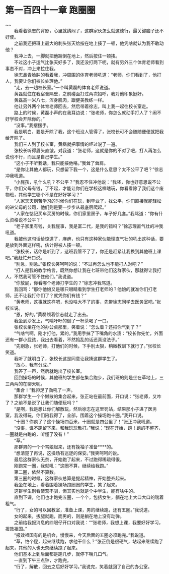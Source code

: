 # 第一百四十一章 跑圈圈

~~
            <br>　　我看着徐志的背影，心里就纳闷了，这群家伙怎么就这德行，最关键脑子还不好使。<br>　　之前我还把班上最大的刺头张天给按在地上揍了一顿，他凭啥就认为我不敢动他？<br>　　我冲上去，一脚就把他踹倒在地上，然后按住一顿揍。<br>　　不过这小子运气比张天好多了，我还没打两下呢，就有另外三个体育老师看到事态不对，冲上来拉住我。<br>　　徐志鼻青脸肿的看着我，冲周围的体育老师吼道：“老师，你们看到了，他打人，我要让你们校长处理他。”<br>　　“走，去一趟校长室。”一个叫黄磊的体育老师说道。<br>　　黄磊就住在我宿舍隔壁，之前碰面打过两次招呼，我对他印象挺好。<br>　　黄磊高一米八七，浑身肌肉，跟健美教练一样。<br>　　他让另外两个体育老师回去，然后带着徐志，叫上我一起往校长室走。<br>　　路上的时候，黄磊小声的在我耳边说：“张老师，你怎么就动手打人了？闹不好学校会开除你的。”<br>　　“没事。”我摆摆手。<br>　　我是明白，要是开除了我，这个班没人管得了，张校长可不会随随便便就把我给开除了。<br>　　我们三人到了校长室，黄磊就把事情的经过说了一遍。<br>　　张校长听得眉头直皱，对我道：“张老师，这就是你的不对了吧，打人再怎么说也不行，而且是自己学生。”<br>　　“这小子不听我话，我只能揍他咯。”我耸了耸肩。<br>　　“是你让其他人都玩，只想留下我一个，这是什么意思？太不公平了吧？”徐志冲我吼道。<br>　　“小屁孩，吼什么吼？不公平？”我忍不住冲他说：“我呸，你也好意思说不公平，你们父母有钱，了不起，才能让你们在学校这样瞎玩，你看看除了我们这个废物班，其他学生哪个不是在好好学习？”<br>　　“人家天天刻苦学习的时候你们在玩，到毕业了，找公平，你们直接就能轻松的进父母的公司，他们则是要一步步从最底层爬起。”<br>　　“人家在惦记买车买房的时候，你们家里房子，车子好几套。”我骂道：“你有什么资格说不公平？”<br>　　“老子家里有钱，关我屁事，我是富二代，是我的错吗？”徐志理直气壮的冲我吼道。<br>　　我被他这句话给惊道了，麻痹，也只有这种家伙能理直气壮的吼出这种话，要是放到外面这样吼，估计得被人揍一顿。<br>　　“张校长，话你是听到了，这班我管不了了，你还是赶紧让我换到其他班上课吧。”我赶忙开口说。<br>　　“别急，别急。”张校长笑呵呵的说：“不过再怎么也不能打人对吧？”<br>　　“打人是我的教学格言，既然你想让我在七班带他们这群家伙，那就得让我打人，不然我可管不住他们。”我说道。<br>　　“你放屁，你看哪个老师打学生的？”徐志冲我骂道。<br>　　我回骂：“那你他娘又是哪只眼睛看到学生打老师的？他娘的就准你们打老师，还不让我打你们了？就凭你们有钱？”<br>　　“黄老师，这事就这样吧，也没啥大不了的事，先带徐志同学去医务室吧。”张校长说。<br>　　“恩，好的。”黄磊领着徐志就走了出去。<br>　　我坐到沙发上，气喘吁吁的倒了一杯茶喝了一口。<br>　　张校长坐在他的办公桌那里，笑着说：“怎么着？还把你气到了？”<br>　　“气啥气啊，刚才打他，累的。”我用手抹了下嘴角的水渍：“校长你先忙，外面还有一群小屁孩，我出去看着，不然捣乱的话还真没法子。”<br>　　“先别急，张老师，打他们的时候，下手别太狠，稍微教训下就行了。”张校长笑道。<br>　　我听了就明白了，张校长这是同意让我揍这群学生了。<br>　　“放心，我有分成。”<br>　　我答了一声，然后就跑出了校长室。<br>　　回到操场的时候，其他班的学生都在集合跑步，我们班的则是坐在草地上，三三两两的在聊天呢。<br>　　“集合！”我卯足了劲吼了一声。<br>　　那群学生一个个懒散的集合起来，张正站在最前面，开口说：“张老师，又咋了？之前不是说了让我们随便玩吗？”<br>　　“是啊，我是想让你们解散玩，然后徐志在这里罚站，结果那小子进了医务室，我没得玩，你们陪我得了，全部，围着这个操场跑十圈。”我开口说。<br>　　“十圈？你疯了？这个操场四百米，十圈就是四公里了！”张正冲我吼道。<br>　　“没事，谁不跑留下来，和我玩玩散打。”我说：“现在开始，跑！跑的不整齐，一圈就是白跑的，听懂了没有！”<br>　　“草。”<br>　　那群男的一个个骂娘起来，还有挽袖子准备****的。<br>　　“想清楚了再说，这操场有巡逻的保安。”我笑呵呵的说。<br>　　最后这群家伙无奈，开始跑了起来，不过跑得稀疏得很。<br>　　刚跑完一圈，我就吼：“这圈不算，继续给我跑。”<br>　　第二圈，依然不算数。<br>　　第三圈的时候，这群家伙总算是提起精神，开始整齐起来。<br>　　我坐在地上，看着围着操场跑圈圈的学生，笑了起来。<br>　　这群学生别看桀骜不驯，但其实也就是个中学生，能有啥牛的。<br>　　直到下课，他们也才跑完五圈，一个个，包括女生，躺在地上大口大口的喘着粗气。<br>　　“行了，女的可以回教室，准备上课，男的继续跑，还有五圈。”我说道。<br>　　女的起来，拔腿就跑，而男的，则是躺在地上没有动弹。<br>　　之前给我报消息的四眼仔开口对我说：““张老师，我想上课，我要好好学习，报效祖国。”<br>　　“报效祖国有的是机会，慢慢来，今天后面的五圈必须跑完。”我说道。<br>　　“草，怕个屁，起来继续跑，求他干什么？”张正倒是很硬气，站起来继续跑了起来，其他的人也无奈继续跑了起来。<br>　　他们基本上到后面都是跑几步，就停下喘几口气。<br>　　一直到下午三点钟，才跑完。<br>　　“行了，解散，回去之后好好学习。”我说完，笑着就回了自己的办公室。<br>
	